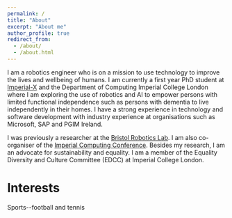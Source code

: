 ```yaml
---
permalink: /
title: "About"
excerpt: "About me"
author_profile: true
redirect_from: 
  - /about/
  - /about.html
---
```


I am a robotics engineer who is on a mission to use technology to improve the lives and wellbeing of humans. I am currently a first year PhD student at [Imperial-X](https://ix.imperial.ac.uk/) and the Department of Computing Imperial 
College London where I am exploring the use of robotics and AI to empower persons with limited functional independence such as persons with dementia to live independently in their homes. I have a strong experience in technology and software development with industry experience at organisations such as Microsoft, SAP and PGIM Ireland. 

I was previously a researcher at the [Bristol Robotics Lab](https://www.bristolroboticslab.com/). I am also co-organiser of the [Imperial Computing Conference](https://icc.doc.ic.ac.uk). Besides my research, I am an advocate for sustainability and equality. I am a member of the Equality Diversity and Culture Committee (EDCC) at Imperial College London. 


Interests
======
Sports--football and tennis
